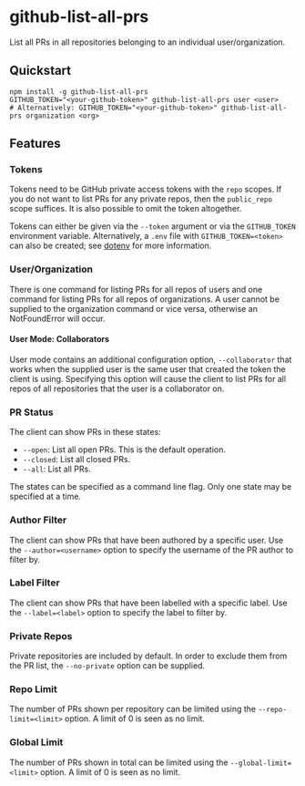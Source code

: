 # github-list-all-prs

List all PRs in all repositories belonging to an individual user/organization.

## Quickstart

```shell
npm install -g github-list-all-prs
GITHUB_TOKEN="<your-github-token>" github-list-all-prs user <user>
# Alternatively: GITHUB_TOKEN="<your-github-token>" github-list-all-prs organization <org>
```

## Features

### Tokens

Tokens need to be GitHub private access tokens with the `repo` scopes. If you do not want to list PRs for any private
repos, then the `public_repo` scope suffices. It is also possible to omit the token altogether.

Tokens can either be given via the `--token` argument or via the `GITHUB_TOKEN` environment variable. Alternatively,
a `.env` file with `GITHUB_TOKEN=<token>` can also be created; see [dotenv](https://github.com/motdotla/dotenv) for more
information.

### User/Organization

There is one command for listing PRs for all repos of users and one command for listing PRs for all repos of
organizations. A user cannot be supplied to the organization command or vice versa, otherwise an NotFoundError will
occur.

#### User Mode: Collaborators

User mode contains an additional configuration option, `--collaborator` that works when the supplied user is the same
user that created the token the client is using. Specifying this option will cause the client to list PRs for all repos
of all repositories that the user is a collaborator on.

### PR Status

The client can show PRs in these states:

- `--open`: List all open PRs. This is the default operation.
- `--closed`: List all closed PRs.
- `--all`: List all PRs.

The states can be specified as a command line flag. Only one state may be specified at a time.

### Author Filter

The client can show PRs that have been authored by a specific user. Use the `--author=<username>` option to specify the
username of the PR author to filter by.

### Label Filter

The client can show PRs that have been labelled with a specific label. Use the `--label=<label>` option to specify the
label to filter by.

### Private Repos

Private repositories are included by default. In order to exclude them from the PR list, the `--no-private` option
can be supplied.

### Repo Limit

The number of PRs shown per repository can be limited using the `--repo-limit=<limit>` option. A limit of 0 is seen as
no limit.

### Global Limit

The number of PRs shown in total can be limited using the `--global-limit=<limit>` option. A limit of 0 is seen as no
limit.
